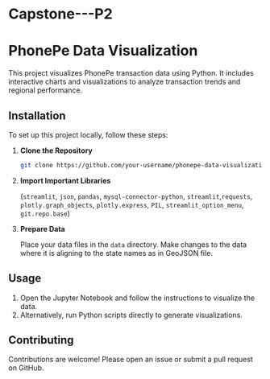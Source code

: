 # Capstone---P2
# PhonePe Data Visualization

This project visualizes PhonePe transaction data using Python. It includes interactive charts and visualizations to analyze transaction trends and regional performance.

## Installation

To set up this project locally, follow these steps:

1. **Clone the Repository**

   ```bash
   git clone https://github.com/your-username/phonepe-data-visualization.git
   ```
2. **Import Important Libraries**

   (`streamlit`, `json`, `pandas`, `mysql-connector-python`, `streamlit`,`requests`, `plotly.graph_objects`, `plotly.express`, `PIL`, `streamlit_option_menu`, `git.repo.base`)

4. **Prepare Data**

   Place your data files in the `data` directory.
   Make changes to the data where it is aligning to the state names as in GeoJSON file.

## Usage

1. Open the Jupyter Notebook and follow the instructions to visualize the data.
2. Alternatively, run Python scripts directly to generate visualizations.

## Contributing

Contributions are welcome! Please open an issue or submit a pull request on GitHub.
